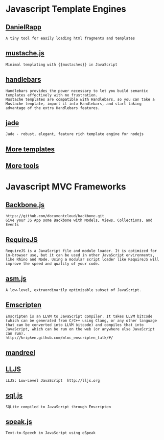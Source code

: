 Javascript Template Engines
============================
## [DanielRapp](https://github.com/DanielRapp/fragment.js.git)
	A tiny tool for easily loading html fragments and templates

## [mustache.js](https://github.com/janl/mustache.js.git)
	Minimal templating with {{mustaches}} in JavaScript 

## [handlebars](http://handlebarsjs.com/)	
	Handlebars provides the power necessary to let you build semantic templates effectively with no frustration.
	Mustache templates are compatible with Handlebars, so you can take a Mustache template, import it into Handlebars, and start taking advantage of the extra Handlebars features.

## [jade](https://github.com/visionmedia/jade.git)
	Jade - robust, elegant, feature rich template engine for nodejs

## [More templates](https://github.com/visionmedia/express/wiki)
## [More tools](https://github.com/joyent/node/wiki/Modules)	

Javascript MVC Frameworks
=========================
## [Backbone.js](http://www.csser.com/tools/backbone/backbone.js.html)
	https://github.com/documentcloud/backbone.git
	Give your JS App some Backbone with Models, Views, Collections, and Events

## [RequireJS](http://requirejs.org/)
	RequireJS is a JavaScript file and module loader. It is optimized for in-browser use, but it can be used in other JavaScript environments, like Rhino and Node. Using a modular script loader like RequireJS will improve the speed and quality of your code.


## [asm.js](https://github.com/dherman/asm.js.git)
	A low-level, extraordinarily optimizable subset of JavaScript.

## [Emscripten](https://github.com/kripken/emscripten.git)
	Emscripten is an LLVM to JavaScript compiler. It takes LLVM bitcode (which can be generated from C/C++ using Clang, or any other language that can be converted into LLVM bitcode) and compiles that into JavaScript, which can be run on the web (or anywhere else JavaScript can run).
	http://kripken.github.com/mloc_emscripten_talk/#/

## [mandreel](http://www.mandreel.com/)

## [LLJS](https://github.com/mbebenita/LLJS.git)
	LLJS: Low-Level JavaScript  http://lljs.org

	
## [sql.js](https://github.com/kripken/sql.js.git)
	SQLite compiled to JavaScript through Emscripten

## [speak.js](https://github.com/kripken/speak.js.git)
	Text-to-Speech in JavaScript using eSpeak


